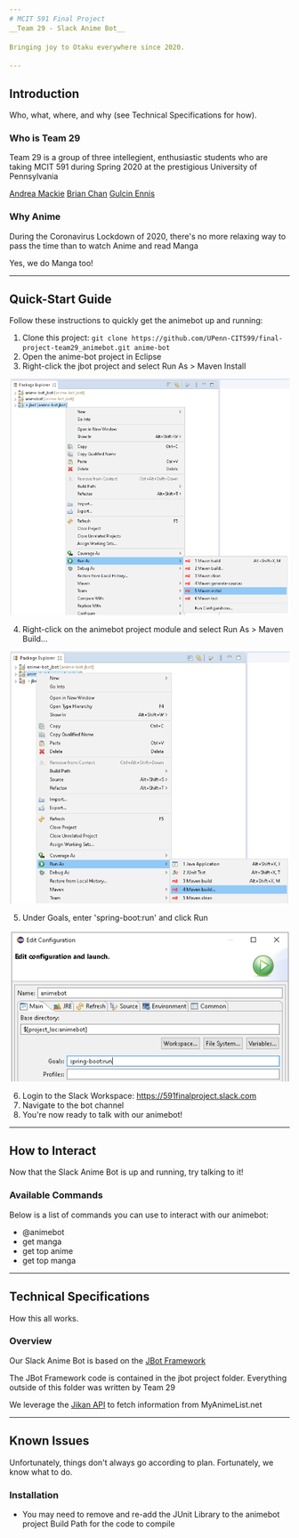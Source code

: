 ```yaml
---
# MCIT 591 Final Project
__Team 29 - Slack Anime Bot__

Bringing joy to Otaku everywhere since 2020.

---
```

## Introduction
Who, what, where, and why (see Technical Specifications for how).
### Who is Team 29
Team 29 is a group of three intellegient, enthusiastic students who are taking MCIT 591 during Spring 2020 at the prestigious University of Pennsylvania

[Andrea Mackie](https://github.com/andreamackie13)
[Brian Chan](https://github.com/chan-b)
[Gulcin Ennis](https://github.com/G-Ennis)

### Why Anime
During the Coronavirus Lockdown of 2020, there's no more relaxing way to pass the time than to watch Anime and read Manga

Yes, we do Manga too!

---
## Quick-Start Guide
Follow these instructions to quickly get the animebot up and running:
1. Clone this project: `git clone https://github.com/UPenn-CIT599/final-project-team29_animebot.git anime-bot`
2. Open the anime-bot project in Eclipse
3. Right-click the jbot project and select Run As > Maven Install

![jbot Maven Install](images/readme-jbot-install.PNG)

4. Right-click on the animebot project module and select Run As > Maven Build...

![animebot Maven Build](images/readme-animebot-build.PNG)

5. Under Goals, enter 'spring-boot:run' and click Run

![animebot Maven Run Configuration](images/readme-animebot-build-goals.PNG)

6. Login to the Slack Workspace: https://591finalproject.slack.com
7. Navigate to the bot channel
8. You're now ready to talk with our animebot!

---
## How to Interact
Now that the Slack Anime Bot is up and running, try talking to it!
### Available Commands
Below is a list of commands you can use to interact with our animebot:
* @animebot
* get manga
* get top anime
* get top manga

---
## Technical Specifications
How this all works.
### Overview
Our Slack Anime Bot is based on the [JBot Framework](https://github.com/rampatra/jbot)

The JBot Framework code is contained in the jbot project folder. Everything outside of this folder was written by Team 29

We leverage the [Jikan API](https://jikan.moe/) to fetch information from MyAnimeList.net

---
## Known Issues
Unfortunately, things don't always go according to plan. Fortunately, we know what to do.
### Installation
* You may need to remove and re-add the JUnit Library to the animebot project Build Path for the code to compile
